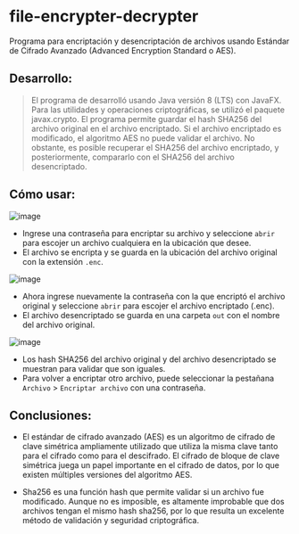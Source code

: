 # file-encrypter-decrypter

Programa para encriptación y desencriptación de archivos usando Estándar de Cifrado Avanzado (Advanced Encryption Standard o AES).

## Desarrollo:

> El programa de desarrolló usando Java versión 8 (LTS) con JavaFX. Para las utilidades y operaciones criptográficas, se utilizó el paquete javax.crypto. El programa permite guardar el hash SHA256 del archivo original en el archivo encriptado. Si el archivo encriptado es modificado, el algoritmo AES no puede validar el archivo. No obstante, es posible recuperar el SHA256 del archivo encriptado, y posteriormente, compararlo con el SHA256 del archivo desencriptado.

## Cómo usar:

![image](https://user-images.githubusercontent.com/38388199/171580795-695c8a3c-39a2-42e7-a741-fcdb6ab3e828.png)

* Ingrese una contraseña para encriptar su archivo y seleccione `abrir` para escojer un archivo cualquiera en la ubicación que desee.
* El  archivo se encripta y se guarda en la ubicación del archivo original con la extensión `.enc`.

![image](https://user-images.githubusercontent.com/38388199/171581208-c5758da5-c29d-487c-bfbb-c7986714e91a.png)

* Ahora ingrese nuevamente la contraseña con la que encriptó el archivo original y seleccione `abrir` para escojer el archivo encriptado (.enc).
* El archivo desencriptado se guarda en una carpeta `out` con el nombre del archivo original.

![image](https://user-images.githubusercontent.com/38388199/171581874-7bf6f4c1-3d7d-468b-9d4a-85c7f282e187.png)

* Los hash SHA256 del archivo original y del archivo desencriptado se muestran para validar que son iguales.
* Para volver a encriptar otro archivo, puede seleccionar la pestañana `Archivo` > `Encriptar archivo` con una contraseña.

## Conclusiones:

* El estándar de cifrado avanzado (AES) es un algoritmo de cifrado de clave simétrica ampliamente utilizado que utiliza la misma clave tanto para el cifrado como para el descifrado. El cifrado de bloque de clave simétrica juega un papel importante en el cifrado de datos, por lo que existen múltiples versiones del algoritmo AES.

* Sha256 es una función hash que permite validar si un archivo fue modificado. Aunque no es imposible, es altamente improbable que dos archivos tengan el mismo hash sha256, por lo que resulta un excelente método de validación y seguridad criptográfica.

